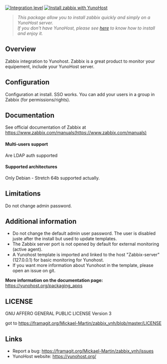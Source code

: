 [![Integration level](https://dash.yunohost.org/integration/zabbix.svg)](https://dash.yunohost.org/appci/app/zabbix)
[![Install zabbix with YunoHost](https://install-app.yunohost.org/install-with-yunohost.png)](https://install-app.yunohost.org/?app=zabbix)
> *This package allow you to install zabbix quickly and simply on a YunoHost server.  
If you don't have YunoHost, please see [here](https://yunohost.org/#/install) to know how to install and enjoy it.*

## Overview
Zabbix integration to Yunohost.
Zabbix is a great product to monitor your equipement, include your YunoHost server.

## Configuration

Configuration at install. SSO works. You can add your users in a group in Zabbix (for permissions/rights).

## Documentation

See official documentation of Zabbix at https://www.zabbix.com/manuals(https://www.zabbix.com/manuals)

#### Multi-users support

Are LDAP auth supported

#### Supported architectures

Only Debian - Stretch 64b supported actually.

## Limitations
Do not change admin password.

## Additional information

* Do not change the default admin user password. The user is disabled juste after the install but used to update templates.
* The Zabbix server port is not opened by default for external monitoring (active agent).
* A Yunohost template is imported and linked to the host "Zabbix-server" (127.0.0.1) for basic monitoring for Yunohost.
* If you want more information about Yunohost in the template, please open an issue on git.

**More information on the documentation page:**  
https://yunohost.org/packaging_apps

## LICENSE
GNU AFFERO GENERAL PUBLIC LICENSE Version 3

got to https://framagit.org/Mickael-Martin/zabbix_ynh/blob/master/LICENSE

## Links

 * Report a bug: https://framagit.org/Mickael-Martin/zabbix_ynh/issues
 * YunoHost website: https://yunohost.org/
